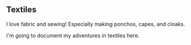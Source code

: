 
## Textiles

I love fabric and sewing! Especially making ponchos, capes, and cloaks.

I'm going to document my adventures in textiles here.
